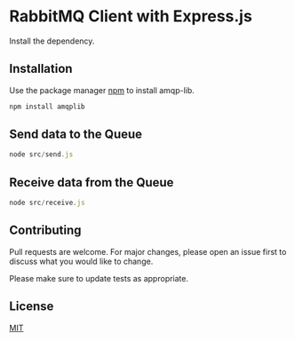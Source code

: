 # RabbitMQ Client with Express.js 

Install the dependency.

## Installation

Use the package manager [npm](https://www.npmjs.com/) to install amqp-lib.

```bash
npm install amqplib
```

## Send data to the Queue

```node.js
node src/send.js
```


## Receive data from the Queue

```node.js
node src/receive.js
```

## Contributing
Pull requests are welcome. For major changes, please open an issue first to discuss what you would like to change.

Please make sure to update tests as appropriate.

## License
[MIT](https://choosealicense.com/licenses/mit/)
